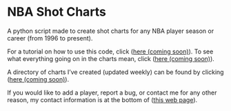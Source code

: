 # NBA Shot Charts

A python script made to create shot charts for any NBA player season or career (from 1996 to present).

For a tutorial on how to use this code, click ([here (coming soon)](http://google.com)).
To see what everything going on in the charts mean, click ([here (coming soon)](http://google.com)).

A directory of charts I’ve created (updated weekly) can be found by clicking ([here (coming soon)](http://google.com)).

If you would like to add a player, report a bug, or contact me for any other reason, my contact information is at the bottom of ([this web page](http://connor-r.github.io/)).


